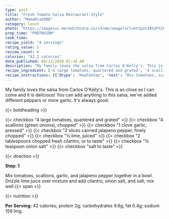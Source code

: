 ```yaml
---
type: post
title: "Fresh Tomato Salsa Restaurant-Style"
author: "MamaMia2008"
category: lunch
photo: "https://imagesvc.meredithcorp.io/v3/mm/image?url=https%3A%2F%2Fimages.media-allrecipes.com%2Fuserphotos%2F1447405.jpg"
prep_time: "P0DT0H20M"
cook_time: 
recipe_yield: "4 servings"
rating_value: 5
review_count: 6
calories: "42.2 calories"
date_published: 08/13/2020 01:34 AM
description: "My family loves the salsa from Carlos O'Kelly's. This is as close as I can come and it is delicious! You can add anything to this salsa, we've added different peppers or more garlic. It's always good."
recipe_ingredient: ['4 large tomatoes, quartered and grated', '4 scallions (green onions), chopped', '1 clove garlic, pressed', '2 slices canned jalapeno pepper, finely chopped', '½ lime, juiced', '2 tablespoons chopped fresh cilantro, or to taste', '¼ teaspoon onion salt', 'salt to taste']
recipe_instructions: [{'@type': 'HowToStep', 'text': 'Mix tomatoes, scallions, garlic, and jalapeno pepper together in a bowl. Drizzle lime juice over mixture and add cilantro, onion salt, and salt; mix well.\n'}]
---
```


My family loves the salsa from Carlos O'Kelly's. This is as close as I can come and it is delicious! You can add anything to this salsa, we've added different peppers or more garlic. It's always good. 

{{< boldheading >}}

{{< checkbox "4 large tomatoes, quartered and grated" >}}
{{< checkbox "4  scallions (green onions), chopped" >}}
{{< checkbox "1 clove garlic, pressed" >}}
{{< checkbox "2 slices canned jalapeno pepper, finely chopped" >}}
{{< checkbox "½  lime, juiced" >}}
{{< checkbox "2 tablespoons chopped fresh cilantro, or to taste" >}}
{{< checkbox "¼ teaspoon onion salt" >}}
{{< checkbox "salt to taste" >}}


{{< direction >}}

**Step: 1**

Mix tomatoes, scallions, garlic, and jalapeno pepper together in a bowl. Drizzle lime juice over mixture and add cilantro, onion salt, and salt; mix well.{{< span >}}

{{< nutrition >}}

**Per Serving:** 42 calories; protein 2g; carbohydrates 9.6g; fat 0.4g; sodium 159.1mg.